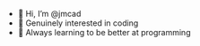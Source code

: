 - 👋 Hi, I’m @jmcad
- 👀 Genuinely interested in coding
- 🌱 Always learning to be better at programming

<!---
jmcad/jmcad is a ✨ special ✨ repository because its `README.md` (this file) appears on your GitHub profile.
You can click the Preview link to take a look at your changes.
--->
